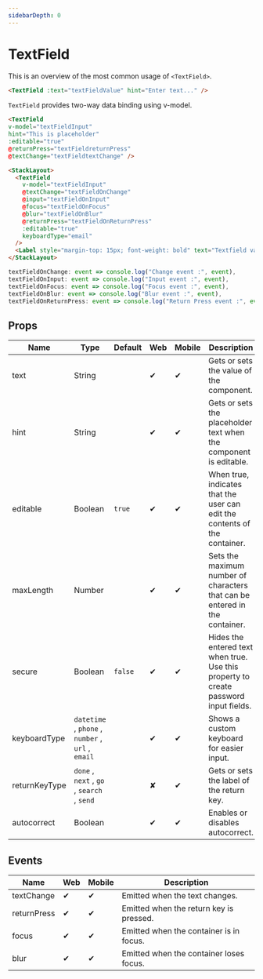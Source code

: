 ```yaml
---
sidebarDepth: 0
---
```


# TextField

This is an overview of the most common usage of `<TextField>`.

```html
<TextField :text="textFieldValue" hint="Enter text..." />
```

`TextField` provides two-way data binding using v-model.

```html
<TextField
v-model="textFieldInput"
hint="This is placeholder"
:editable="true"
@returnPress="textFieldreturnPress"
@textChange="textFieldtextChange" />
```

<DocExampleBox codeBox="https://codesandbox.io/s/l764j9p8pl?module=%2Fsrc%2FApp.vue">

```html
<StackLayout>
  <TextField
    v-model="textFieldInput"
    @textChange="textFieldOnChange"
    @input="textFieldOnInput"
    @focus="textFieldOnFocus"
    @blur="textFieldOnBlur"
    @returnPress="textFieldOnReturnPress"
    :editable="true"
    keyboardType="email"
  />
  <Label style="margin-top: 15px; font-weight: bold" text="Textfield value: " /><Label :text="textFieldInput" />
</StackLayout>
```

```js
textFieldOnChange: event => console.log("Change event :", event),
textFieldOnInput: event => console.log("Input event :", event),
textFieldOnFocus: event => console.log("Focus event :", event),
textFieldOnBlur: event => console.log("Blur event :", event),
textFieldOnReturnPress: event => console.log("Return Press event :", event)
```

<TextFieldDoc />
</DocExampleBox>

## Props

| Name | Type | Default | Web | Mobile | Description |
| --- | --- | --- | --- | --- | --- |
| text | String | | ✔ | ✔ | Gets or sets the value of the component. |
| hint | String | | ✔ | ✔ | Gets or sets the placeholder text when the component is editable. |
| editable | Boolean | `true` | ✔ | ✔ | When true, indicates that the user can edit the contents of the container. |
| maxLength | Number | | ✔ | ✔ | Sets the maximum number of characters that can be entered in the container. |
| secure | Boolean | `false` | ✔ | ✔ | Hides the entered text when true. Use this property to create password input fields. |
| keyboardType | `datetime` , `phone` , `number` , `url` , `email` | | ✔ | ✔ | Shows a custom keyboard for easier input. |
| returnKeyType | `done` , `next` , `go` , `search` , `send` | | ✘ | ✔ | Gets or sets the label of the return key. |
| autocorrect | Boolean | | ✔ | ✔ | Enables or disables autocorrect. | 

## Events

| Name | Web | Mobile | Description |
| --- | --- | --- | --- |
| textChange | ✔ | ✔ | Emitted when the text changes. |
| returnPress | ✔ | ✔ | Emitted when the return key is pressed. |
| focus | ✔ | ✔ | Emitted when the container is in focus. |
| blur | ✔ | ✔ | Emitted when the container loses focus. |

